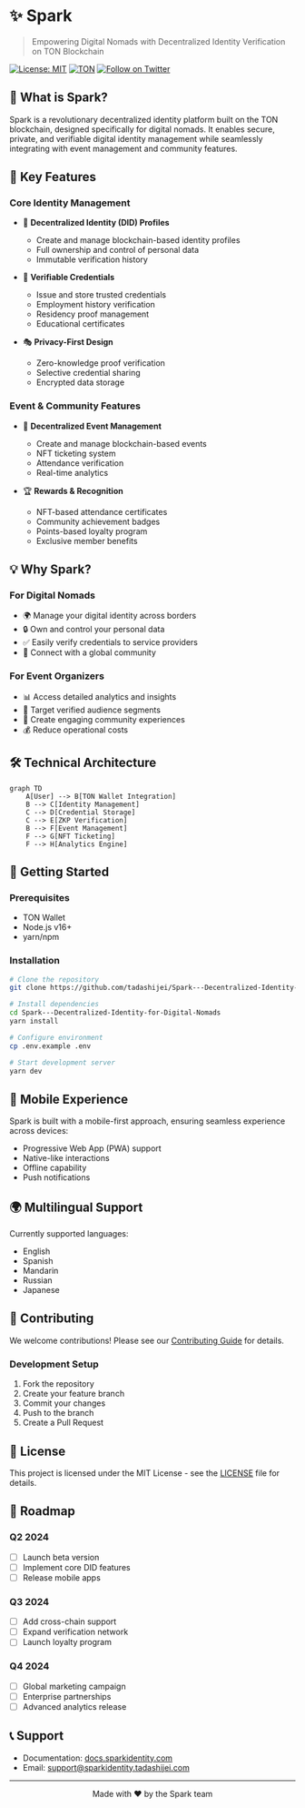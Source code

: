 # ✨ Spark

> Empowering Digital Nomads with Decentralized Identity Verification on TON Blockchain

[![License: MIT](https://img.shields.io/badge/License-MIT-yellow.svg)](https://opensource.org/licenses/MIT)
[![TON](https://img.shields.io/badge/Powered%20by-TON-blue.svg)](https://ton.org)
[![Follow on Twitter](https://img.shields.io/twitter/follow/sparkidentity?style=social)](https://twitter.com/sparkidentity)

## 🌟 What is Spark?

Spark is a revolutionary decentralized identity platform built on the TON blockchain, designed specifically for digital nomads. It enables secure, private, and verifiable digital identity management while seamlessly integrating with event management and community features.

## 🚀 Key Features

### Core Identity Management
- 🔐 **Decentralized Identity (DID) Profiles**
  - Create and manage blockchain-based identity profiles
  - Full ownership and control of personal data
  - Immutable verification history

- 📜 **Verifiable Credentials**
  - Issue and store trusted credentials
  - Employment history verification
  - Residency proof management
  - Educational certificates

- 🎭 **Privacy-First Design**
  - Zero-knowledge proof verification
  - Selective credential sharing
  - Encrypted data storage

### Event & Community Features
- 🎫 **Decentralized Event Management**
  - Create and manage blockchain-based events
  - NFT ticketing system
  - Attendance verification
  - Real-time analytics

- 🏆 **Rewards & Recognition**
  - NFT-based attendance certificates
  - Community achievement badges
  - Points-based loyalty program
  - Exclusive member benefits

## 💡 Why Spark?

### For Digital Nomads
- 🌍 Manage your digital identity across borders
- 🔒 Own and control your personal data
- ✅ Easily verify credentials to service providers
- 🤝 Connect with a global community

### For Event Organizers
- 📊 Access detailed analytics and insights
- 🎯 Target verified audience segments
- 💫 Create engaging community experiences
- 💰 Reduce operational costs

## 🛠 Technical Architecture

```mermaid
graph TD
    A[User] --> B[TON Wallet Integration]
    B --> C[Identity Management]
    C --> D[Credential Storage]
    C --> E[ZKP Verification]
    B --> F[Event Management]
    F --> G[NFT Ticketing]
    F --> H[Analytics Engine]
```

## 🌈 Getting Started

### Prerequisites
- TON Wallet
- Node.js v16+
- yarn/npm

### Installation
```bash
# Clone the repository
git clone https://github.com/tadashijei/Spark---Decentralized-Identity-for-Digital-Nomads

# Install dependencies
cd Spark---Decentralized-Identity-for-Digital-Nomads
yarn install

# Configure environment
cp .env.example .env

# Start development server
yarn dev
```

## 📱 Mobile Experience

Spark is built with a mobile-first approach, ensuring seamless experience across devices:
- Progressive Web App (PWA) support
- Native-like interactions
- Offline capability
- Push notifications

## 🌍 Multilingual Support

Currently supported languages:
- English
- Spanish
- Mandarin
- Russian
- Japanese

## 🤝 Contributing

We welcome contributions! Please see our [Contributing Guide](CONTRIBUTING.md) for details.

### Development Setup
1. Fork the repository
2. Create your feature branch
3. Commit your changes
4. Push to the branch
5. Create a Pull Request

## 📄 License

This project is licensed under the MIT License - see the [LICENSE](LICENSE) file for details.

## 🔮 Roadmap

### Q2 2024
- [ ] Launch beta version
- [ ] Implement core DID features
- [ ] Release mobile apps

### Q3 2024
- [ ] Add cross-chain support
- [ ] Expand verification network
- [ ] Launch loyalty program

### Q4 2024
- [ ] Global marketing campaign
- [ ] Enterprise partnerships
- [ ] Advanced analytics release

## 📞 Support

- Documentation: [docs.sparkidentity.com](https://docs.sparkidentity.tadashijei.com)
- Email: support@sparkidentity.tadashijei.com

---

<p align="center">Made with ❤️ by the Spark team</p>
